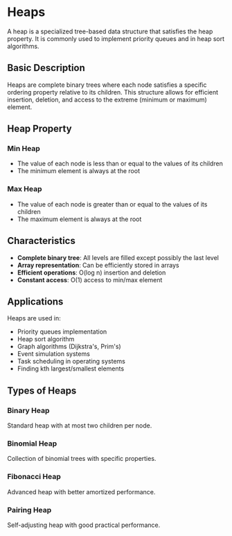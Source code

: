 # Heaps

A heap is a specialized tree-based data structure that satisfies the heap property. It is commonly used to implement priority queues and in heap sort algorithms.

## Basic Description

Heaps are complete binary trees where each node satisfies a specific ordering property relative to its children. This structure allows for efficient insertion, deletion, and access to the extreme (minimum or maximum) element.

## Heap Property

### Min Heap
- The value of each node is less than or equal to the values of its children
- The minimum element is always at the root

### Max Heap
- The value of each node is greater than or equal to the values of its children
- The maximum element is always at the root

## Characteristics

- **Complete binary tree**: All levels are filled except possibly the last level
- **Array representation**: Can be efficiently stored in arrays
- **Efficient operations**: O(log n) insertion and deletion
- **Constant access**: O(1) access to min/max element

## Applications

Heaps are used in:
- Priority queues implementation
- Heap sort algorithm
- Graph algorithms (Dijkstra's, Prim's)
- Event simulation systems
- Task scheduling in operating systems
- Finding kth largest/smallest elements

## Types of Heaps

### Binary Heap
Standard heap with at most two children per node.

### Binomial Heap
Collection of binomial trees with specific properties.

### Fibonacci Heap
Advanced heap with better amortized performance.

### Pairing Heap
Self-adjusting heap with good practical performance.